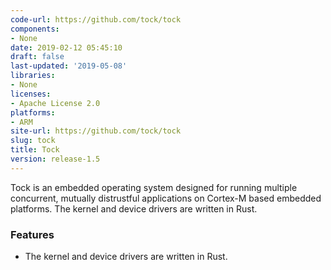 ```yaml
---
code-url: https://github.com/tock/tock
components:
- None
date: 2019-02-12 05:45:10
draft: false
last-updated: '2019-05-08'
libraries:
- None
licenses:
- Apache License 2.0
platforms:
- ARM
site-url: https://github.com/tock/tock
slug: tock
title: Tock
version: release-1.5
---
```

Tock is an embedded operating system designed for running multiple concurrent, mutually distrustful applications on Cortex-M based embedded platforms. The kernel and device drivers are written in Rust.

<!--more-->

### Features
- The kernel and device drivers are written in Rust.


